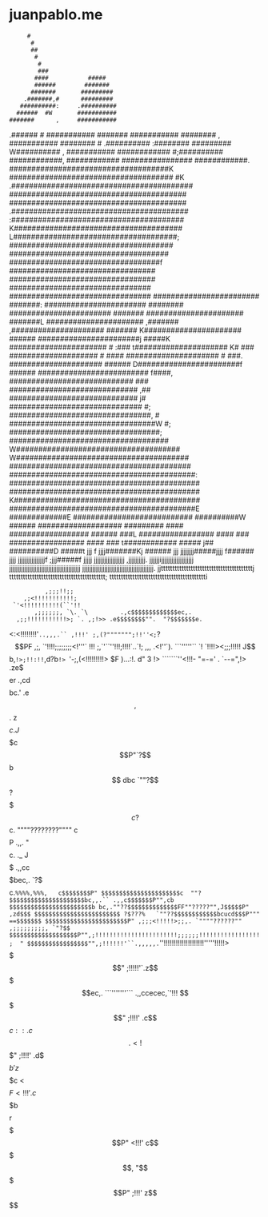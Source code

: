 juanpablo.me
============

         #
          #
          ##
           #
            #
            ###
           ####           #####
           ######        #######
          #######       #########
        .#######,#      #########
       ##########:     .##########
      ######  #W       ###########
    #######      ,     ###########
   .######        #    ###########
   #######             ###########
  ########         ,   ###########
 ########           #  .##########
:########               #########
W##########          , ###########
############          #;##########
############,         ############
################      ############.
####################################K
 ##################################### #K
 .#########################################
   ########################################
    ########################################
    .########################################
     :#######################################
      K######################################
       L#####################################;
         #####################################
           ####################################
             ##################################f
               #################################
               #################################
                ################################
                ################################
                ######################## #######:
                #######################  ########
                #######################   #######
                 ######################   #######L
                 ######################   ,#######
                ,#####################     #######
                K######################    ######
                #######################j   #####K
                ###################### #    :###
                t##################### K#    ###
                  ####################  #   ####
                 #####################   #  ###.
                #####################    ######
             D#######################f   ######
            #########################    f####,
           ############################    ###
           #############################   ,##
           #############################    j#
           ##############################    #;
          ################################,   #
         #################################W   #;
         ##################################;
        ####################################
       W#####################################
      W#######################################
      #########################################
     ##########################################:
     ###########################################
      ###########################################
      K##########################################
       ##########################################E
        #############E ###########################
           ##########W  ###### ###################
             #########    ####  ##################
                ######    ###L   #################
                 ####     ###    #################
                 ####     ###       t############
                #####     j##         ##########D
                #####t    jjj     f jjjj#######Kj
                ######    jjj    jjjjjjjj#####jjjj
               f######    jjjj   jjjjjjjjjjjjjjjjf
            ;jjj#####f   jjjjj  jjjjjjjjjjjjjjjjjj
          ,jjjjjjjjjj.  jjjjjjijjjjjjjjjjjjjjjjjjj
        jjjjjjjjjjjjjjjjjjjjjjjjjjjjjjjjjjjjjjjjjj
       jjjjjjjjjjjjjjjjjjjjjjjjjjjjjjjjjjjjjjjjjj.
      jjttttttttttttttttttttttttttttttttttttttttj
      tttttttttttttttttttttttttttttttttttttttttt;
     tttttttttttttttttttttttttttttttttttttttttti

              ,;;;!!;;
        ,;<!!!!!!!!!!!;
     `'<!!!!!!!!!!(``'!!
           ,;;;;;;, `\. `\         .,c$$$$$$$$$$$$$ec,.
      ,;;!!!!!!!!!!!>; `. ,;!>> .e$$$$$$$$"".  "?$$$$$$$e.
 <:<!!!!!!!!'` ..,,,.`` ,!!!' ;,(?""""""";!!''<; `?$$$$$$PF ,;,
  `'!!!!;;;;;;;;<!'''`  !!! ;,`'``''!!!;!!!!`..`!;  ,,,  .<!''`).
     ```'''''``         `!  `!!!!><;;;!!!!! J$$b,`!>;!!:!!`,d?b`!>
                          `'-;,(<!!!!!!!!!> $F   )...:!.  d"  3 !>
                              ```````''<!!!- "=-='     .  `--=",!>
                         .ze$$$$$$$$$er  .,cd$$$$$$$$$$$$$$$$bc.'
                      .e$$$$$$$$$$$$$$,$$$$$$$$$$$$$$$$$$$$$$$$$$.
                     z$$$$$$$$$$$$$$$$$$$$$$$$$$$$$$$$$$$$$$$$$$$$$c .
                    J$$$$$$$$$$$$$$$$$$$$$$$$$$$$$$$$$$$$$$$$$$$$$$$$$$c
                    $$$$$$$$$$$$$$P"`?$$$$$$$$$$$$$$$$$$$$$$$$$$$$$$$$$$b
                    $$$$$$$$$$$$$$ dbc `""?$$$$$$$$$$$$$$$$$$$$$$?$$$$$$$c
                    ?$$$$$$$$$$$$$$$$$$c.      """"????????"""" c$$$$$$$$P
         .,,.        "$$$$$$$$$$$$$$$$$$$$c.   ._              J$$$$$$$$$
 .,,cc$$$$$$$$$bec,.  `?$$$$$$$$$$$$$$$$$$$$$c.```%%%%,%%%,   c$$$$$$$$P"
$$$$$$$$$$$$$$$$$$$$$$c  ""?$$$$$$$$$$$$$$$$$$$$$bc,,.`` .,,c$$$$$$$P"",cb
$$$$$$$$$$$$$$$$$$$$$$$b bc,.""??$$$$$$$$$$$$$$FF""?????"",J$$$$$P" ,zd$$$
$$$$$$$$$$$$$$$$$$$$$$$$ ?$???%   `""??$$$$$$$$$$$$bcucd$$$P"""  ==$$$$$$$
$$$$$$$$$$$$$$$$$$$$$$$P" ,;;;<!!!!!>;;,. `""""??????""  ,;;;;;;;;;, `"?$$
$$$$$$$$$$$$$$$$$$$P"",;!!!!!!!!!!!!!!!!!!!!!!!;;;;;;!!!!!!!!!!!!!!!!!;  "
$$$$$$$$$$$$$$$$$"",;!!!!!!'``.,,,,,.```''!!!!!!!!!!!!!!!!!!!!'''''!!!!!>
$$$$$$$$$$$$$$$" ;!!!!!'`.z$$$$$$$$$$$$$ec,. ```'''''''``` .,,ccecec,`'!!!
$$$$$$$$$$$$$" ;!!!!' .c$$$$$$$$$$$$$$$$$$$$$$$c  :: .c$$$$$$$$$$$$$$$. <!
$$$$$$$$$$$" ;!!!!' .d$$$$$$$$$$$$$$$$$$$$$$$$$$b ' z$$$$$$$$$$$$$$$$$$c <
$$$$$$$$$F  <!!!'.c$$$$$$$$$$$$$$$$$$$$$$$$$$$$$$b  $$$$$$$$$$$$$$$$$$$$r
$$$$$$$P" <!!!' c$$$$$$$$$$$$$$$$$$$$$$$$$$$$$$$$$, "$$$$$$$$$$$$$$$$$$$$
$$$$$P" ;!!!' z$$$$$$$$$$$$$$$$$$$$$$$$$$$$$$$$$$$$  $$$$$$$$$$$$$$$$$$$$

